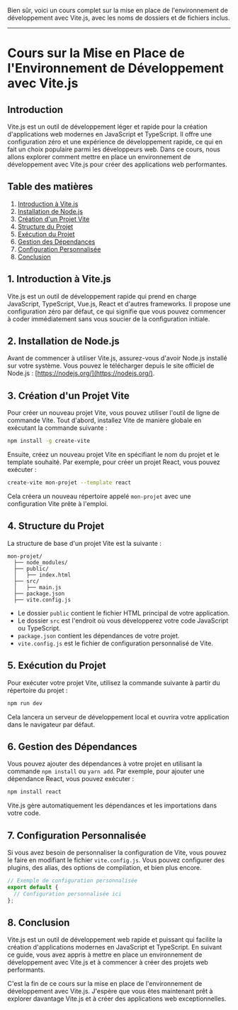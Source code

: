 Bien sûr, voici un cours complet sur la mise en place de l'environnement de développement avec Vite.js, avec les noms de dossiers et de fichiers inclus.

---

# Cours sur la Mise en Place de l'Environnement de Développement avec Vite.js

## Introduction

Vite.js est un outil de développement léger et rapide pour la création d'applications web modernes en JavaScript et TypeScript. Il offre une configuration zéro et une expérience de développement rapide, ce qui en fait un choix populaire parmi les développeurs web. Dans ce cours, nous allons explorer comment mettre en place un environnement de développement avec Vite.js pour créer des applications web performantes.

## Table des matières

1. [Introduction à Vite.js](#introduction-à-vitejs)
2. [Installation de Node.js](#installation-de-nodejs)
3. [Création d'un Projet Vite](#création-dun-projet-vite)
4. [Structure du Projet](#structure-du-projet)
5. [Exécution du Projet](#exécution-du-projet)
6. [Gestion des Dépendances](#gestion-des-dépendances)
7. [Configuration Personnalisée](#configuration-personnalisée)
8. [Conclusion](#conclusion)

## 1. Introduction à Vite.js

Vite.js est un outil de développement rapide qui prend en charge JavaScript, TypeScript, Vue.js, React et d'autres frameworks. Il propose une configuration zéro par défaut, ce qui signifie que vous pouvez commencer à coder immédiatement sans vous soucier de la configuration initiale.

## 2. Installation de Node.js

Avant de commencer à utiliser Vite.js, assurez-vous d'avoir Node.js installé sur votre système. Vous pouvez le télécharger depuis le site officiel de Node.js : [https://nodejs.org/](https://nodejs.org/).

## 3. Création d'un Projet Vite

Pour créer un nouveau projet Vite, vous pouvez utiliser l'outil de ligne de commande Vite. Tout d'abord, installez Vite de manière globale en exécutant la commande suivante :

```bash
npm install -g create-vite
```

Ensuite, créez un nouveau projet Vite en spécifiant le nom du projet et le template souhaité. Par exemple, pour créer un projet React, vous pouvez exécuter :

```bash
create-vite mon-projet --template react
```

Cela créera un nouveau répertoire appelé `mon-projet` avec une configuration Vite prête à l'emploi.

## 4. Structure du Projet

La structure de base d'un projet Vite est la suivante :

```
mon-projet/
  ├── node_modules/
  ├── public/
  │   ├── index.html
  ├── src/
  │   ├── main.js
  ├── package.json
  ├── vite.config.js
```

- Le dossier `public` contient le fichier HTML principal de votre application.
- Le dossier `src` est l'endroit où vous développerez votre code JavaScript ou TypeScript.
- `package.json` contient les dépendances de votre projet.
- `vite.config.js` est le fichier de configuration personnalisé de Vite.

## 5. Exécution du Projet

Pour exécuter votre projet Vite, utilisez la commande suivante à partir du répertoire du projet :

```bash
npm run dev
```

Cela lancera un serveur de développement local et ouvrira votre application dans le navigateur par défaut.

## 6. Gestion des Dépendances

Vous pouvez ajouter des dépendances à votre projet en utilisant la commande `npm install` ou `yarn add`. Par exemple, pour ajouter une dépendance React, vous pouvez exécuter :

```bash
npm install react
```

Vite.js gère automatiquement les dépendances et les importations dans votre code.

## 7. Configuration Personnalisée

Si vous avez besoin de personnaliser la configuration de Vite, vous pouvez le faire en modifiant le fichier `vite.config.js`. Vous pouvez configurer des plugins, des alias, des options de compilation, et bien plus encore.

```js
// Exemple de configuration personnalisée
export default {
  // Configuration personnalisée ici
};
```

## 8. Conclusion

Vite.js est un outil de développement web rapide et puissant qui facilite la création d'applications modernes en JavaScript et TypeScript. En suivant ce guide, vous avez appris à mettre en place un environnement de développement avec Vite.js et à commencer à créer des projets web performants.

C'est la fin de ce cours sur la mise en place de l'environnement de développement avec Vite.js. J'espère que vous êtes maintenant prêt à explorer davantage Vite.js et à créer des applications web exceptionnelles.
